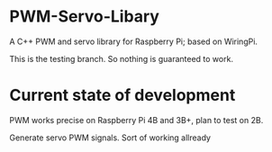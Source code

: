 # PWM-Servo-Libary
A C++ PWM and servo library for Raspberry Pi; based on WiringPi.

This is the testing branch. So nothing is guaranteed to work.

# Current state of development

PWM works precise on Raspberry Pi 4B and 3B+,
plan to test on 2B.

Generate servo PWM signals. Sort of working allready

